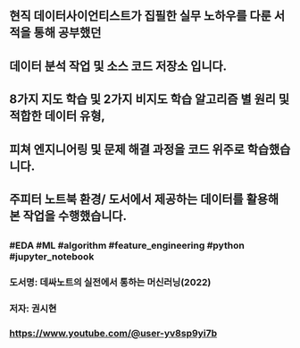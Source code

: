 ##
## 현직 데이터사이언티스트가 집필한 실무 노하우를 다룬 서적을 통해 공부했던
## 데이터 분석 작업 및 소스 코드 저장소 입니다.
## 8가지 지도 학습 및 2가지 비지도 학습 알고리즘 별 원리 및 적합한 데이터 유형,
## 피쳐 엔지니어링 및 문제 해결 과정을 코드 위주로 학습했습니다.
## 주피터 노트북 환경/ 도서에서 제공하는 데이터를 활용해 본 작업을 수행했습니다.
##
### #EDA #ML #algorithm #feature_engineering #python #jupyter_notebook
### 도서명: 데싸노트의 실전에서 통하는 머신러닝(2022)
### 저자: 권시현
### https://www.youtube.com/@user-yv8sp9yi7b
##
